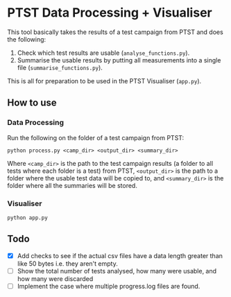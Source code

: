 # PTST Data Processing + Visualiser

This tool basically takes the results of a test campaign from PTST and does the following:

1. Check which test results are usable (`analyse_functions.py`).
2. Summarise the usable results by putting all measurements into a single file (`summarise_functions.py`).

This is all for preparation to be used in the PTST Visualiser (`app.py`).

## How to use

### Data Processing
Run the following on the folder of a test campaign from PTST:

```
python process.py <camp_dir> <output_dir> <summary_dir>
```

Where `<camp_dir>` is the path to the test campaign results (a folder to all tests where each folder is a test) from PTST, `<output_dir>` is the path to a folder where the usable test data will be copied to, and `<summary_dir>` is the folder where all the summaries will be stored.

### Visualiser

```
python app.py
```

## Todo
- [x] Add checks to see if the actual csv files have a data length greater than like 50 bytes i.e. they aren't empty.
- [ ] Show the total number of tests analysed, how many were usable, and how many were discarded
- [ ] Implement the case where multiple progress.log files are found.

